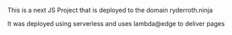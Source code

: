 This is a next JS Project that is deployed to the domain ryderroth.ninja

It was deployed using serverless and uses lambda@edge to deliver pages